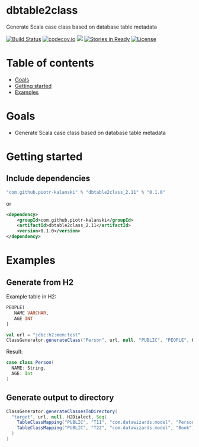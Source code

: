 # dbtable2class
Generate Scala case class based on database table metadata

[![Build Status](https://api.travis-ci.org/piotr-kalanski/dbtable2class.png?branch=development)](https://api.travis-ci.org/piotr-kalanski/dbtable2class.png?branch=development)
[![codecov.io](http://codecov.io/github/piotr-kalanski/dbtable2class/coverage.svg?branch=development)](http://codecov.io/github/piotr-kalanski/dbtable2class/coverage.svg?branch=development)
[<img src="https://img.shields.io/maven-central/v/com.github.piotr-kalanski/dbtable2class_2.11.svg?label=latest%20release"/>](http://search.maven.org/#search%7Cga%7C1%7Ca%3A%22dbtable2class_2.11%22)
[![Stories in Ready](https://badge.waffle.io/piotr-kalanski/dbtable2class.png?label=Ready)](https://waffle.io/piotr-kalanski/dbtable2class)
[![License](http://img.shields.io/:license-Apache%202-red.svg)](http://www.apache.org/licenses/LICENSE-2.0.txt)

# Table of contents

- [Goals](#goals)
- [Getting started](#getting-started)
- [Examples](#examples)

# Goals

- Generate Scala case class based on database table metadata

# Getting started

## Include dependencies

```scala
"com.github.piotr-kalanski" % "dbtable2class_2.11" % "0.1.0"
```

or

```xml
<dependency>
    <groupId>com.github.piotr-kalanski</groupId>
    <artifactId>dbtable2class_2.11</artifactId>
    <version>0.1.0</version>
</dependency>
```

# Examples

## Generate from H2

Example table in H2:
```sql
PEOPLE(
   NAME VARCHAR,
   AGE INT
)
```

```scala
val url = "jdbc:h2:mem:test"
ClassGenerator.generateClass("Person", url, null, "PUBLIC", "PEOPLE", H2Dialect)
```

Result:

```scala
case class Person(
  NAME: String,
  AGE: Int
)
```

## Generate output to directory

```scala
ClassGenerator.generateClassesToDirectory(
  "target", url, null, H2Dialect, Seq(
    TableClassMapping("PUBLIC", "T11", "com.datawizards.model", "Person"),
    TableClassMapping("PUBLIC", "T22", "com.datawizards.model", "Book")
  )
)
```